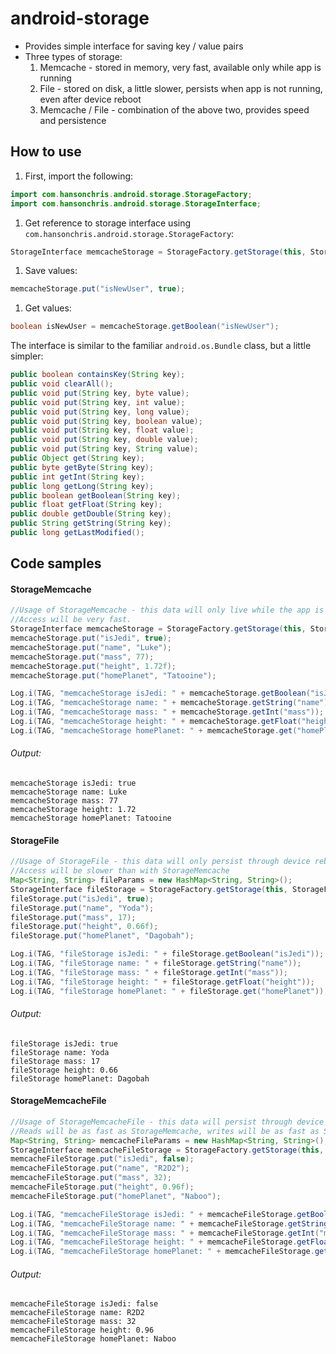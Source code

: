 # android-storage

* Provides simple interface for saving key / value pairs
* Three types of storage:
  1. Memcache - stored in memory, very fast, available only while app is running
  1. File - stored on disk, a little slower, persists when app is not running, even after device reboot
  1. Memcache / File - combination of the above two, provides speed and persistence

## How to use

1. First, import the following:
```java
import com.hansonchris.android.storage.StorageFactory;
import com.hansonchris.android.storage.StorageInterface;
```
1. Get reference to storage interface using `com.hansonchris.android.storage.StorageFactory`:
```java
StorageInterface memcacheStorage = StorageFactory.getStorage(this, StorageFactory.Type.Memcache);
```
1. Save values:
```java
memcacheStorage.put("isNewUser", true);
```
1. Get values:
```java
boolean isNewUser = memcacheStorage.getBoolean("isNewUser");
```

The interface is similar to the familiar `android.os.Bundle` class, but a  little simpler:
```java
public boolean containsKey(String key);
public void clearAll();
public void put(String key, byte value);
public void put(String key, int value);
public void put(String key, long value);
public void put(String key, boolean value);
public void put(String key, float value);
public void put(String key, double value);
public void put(String key, String value);
public Object get(String key);
public byte getByte(String key);
public int getInt(String key);
public long getLong(String key);
public boolean getBoolean(String key);
public float getFloat(String key);
public double getDouble(String key);
public String getString(String key);
public long getLastModified();
```

## Code samples
#### StorageMemcache
```java
//Usage of StorageMemcache - this data will only live while the app is running.
//Access will be very fast.
StorageInterface memcacheStorage = StorageFactory.getStorage(this, StorageFactory.Type.Memcache);
memcacheStorage.put("isJedi", true);
memcacheStorage.put("name", "Luke");
memcacheStorage.put("mass", 77);
memcacheStorage.put("height", 1.72f);
memcacheStorage.put("homePlanet", "Tatooine");

Log.i(TAG, "memcacheStorage isJedi: " + memcacheStorage.getBoolean("isJedi"));
Log.i(TAG, "memcacheStorage name: " + memcacheStorage.getString("name"));
Log.i(TAG, "memcacheStorage mass: " + memcacheStorage.getInt("mass"));
Log.i(TAG, "memcacheStorage height: " + memcacheStorage.getFloat("height"));
Log.i(TAG, "memcacheStorage homePlanet: " + memcacheStorage.get("homePlanet"));
```
###### Output:
```
memcacheStorage isJedi: true
memcacheStorage name: Luke
memcacheStorage mass: 77
memcacheStorage height: 1.72
memcacheStorage homePlanet: Tatooine
```
#### StorageFile
```java
//Usage of StorageFile - this data will only persist through device reboots.
//Access will be slower than with StorageMemcache
Map<String, String> fileParams = new HashMap<String, String>();
StorageInterface fileStorage = StorageFactory.getStorage(this, StorageFactory.Type.File, fileParams);
fileStorage.put("isJedi", true);
fileStorage.put("name", "Yoda");
fileStorage.put("mass", 17);
fileStorage.put("height", 0.66f);
fileStorage.put("homePlanet", "Dagobah");

Log.i(TAG, "fileStorage isJedi: " + fileStorage.getBoolean("isJedi"));
Log.i(TAG, "fileStorage name: " + fileStorage.getString("name"));
Log.i(TAG, "fileStorage mass: " + fileStorage.getInt("mass"));
Log.i(TAG, "fileStorage height: " + fileStorage.getFloat("height"));
Log.i(TAG, "fileStorage homePlanet: " + fileStorage.get("homePlanet"));
```
###### Output:
```
fileStorage isJedi: true
fileStorage name: Yoda
fileStorage mass: 17
fileStorage height: 0.66
fileStorage homePlanet: Dagobah
```
#### StorageMemcacheFile
```java
//Usage of StorageMemcacheFile - this data will persist through device reboots.
//Reads will be as fast as StorageMemcache, writes will be as fast as StorageFile
Map<String, String> memcacheFileParams = new HashMap<String, String>();
StorageInterface memcacheFileStorage = StorageFactory.getStorage(this, StorageFactory.Type.MemcacheFile, memcacheFileParams);
memcacheFileStorage.put("isJedi", false);
memcacheFileStorage.put("name", "R2D2");
memcacheFileStorage.put("mass", 32);
memcacheFileStorage.put("height", 0.96f);
memcacheFileStorage.put("homePlanet", "Naboo");

Log.i(TAG, "memcacheFileStorage isJedi: " + memcacheFileStorage.getBoolean("isJedi"));
Log.i(TAG, "memcacheFileStorage name: " + memcacheFileStorage.getString("name"));
Log.i(TAG, "memcacheFileStorage mass: " + memcacheFileStorage.getInt("mass"));
Log.i(TAG, "memcacheFileStorage height: " + memcacheFileStorage.getFloat("height"));
Log.i(TAG, "memcacheFileStorage homePlanet: " + memcacheFileStorage.get("homePlanet"));
```
###### Output:
```
memcacheFileStorage isJedi: false
memcacheFileStorage name: R2D2
memcacheFileStorage mass: 32
memcacheFileStorage height: 0.96
memcacheFileStorage homePlanet: Naboo
```
